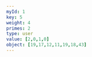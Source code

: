 ```yaml
---
myId: 1
key: 5
weight: 4
primes: 2
type: user
value: [2,0,1,0]
object: [19,17,12,11,19,18,43]
---
```

